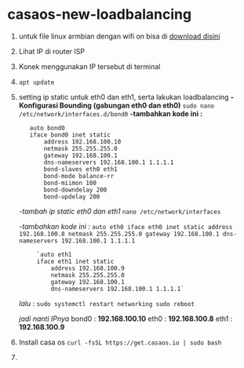 # casaos-new-loadbalancing

1. untuk file linux armbian dengan wifi on bisa di [download disini](https://www.mediafire.com/file/2ywqxi302gzrp2i/Armbian_21.08.1_Amlogic-GXL_bullseye_current_5.10.60.img.xz/file)
2. Lihat IP di router ISP
3. Konek menggunakan IP tersebut di terminal
4. `apt update`
5. setting ip static untuk eth0 dan eth1, serta lakukan loadbalancing
   __-Konfigurasi Bounding (gabungan eth0 dan eth0)__
       `sudo nano /etc/network/interfaces.d/bond0`
     __-tambahkan kode ini :__

          auto bond0
          iface bond0 inet static
              address 192.168.100.10
              netmask 255.255.255.0
              gateway 192.168.100.1
              dns-nameservers 192.168.100.1 1.1.1.1
              bond-slaves eth0 eth1
              bond-mode balance-rr
              bond-miimon 100
              bond-downdelay 200
              bond-updelay 200


     _-tambah ip static eth0 dan eth1_
         `nano /etc/network/interfaces`
   
     _-tambahkan kode ini :_
            `auto eth0
            iface eth0 inet static
                address 192.168.100.8
                netmask 255.255.255.0
                gateway 192.168.100.1
                dns-nameservers 192.168.100.1 1.1.1.1`
   
            `auto eth1
            iface eth1 inet static
                address 192.168.100.9
                netmask 255.255.255.0
                gateway 192.168.100.1
                dns-nameservers 192.168.100.1 1.1.1.1`
      _lalu :_
         `sudo systemctl restart networking
         sudo reboot`

     _jadi nanti IPnya_
       bond0 : **192.168.100.10**
       eth0 : **192.168.100.8**
       eth1 : **192.168.100.9**


7. Install casa os
   `curl -fsSL https://get.casaos.io | sudo bash`
8. 
